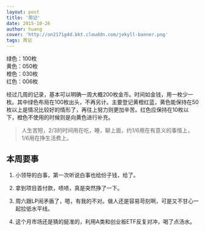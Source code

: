 ```yaml
---
layout: post
title: '周记'
date: 2015-10-26
author: huang
cover: 'http://on2171g4d.bkt.clouddn.com/jekyll-banner.png'
tags: 周记
---
```


绿色：100枚  
黄色：050枚  
橙色：030枚  
红色：006枚  

经过几周的记录，基本可以明确一周大概200枚金币。时间如金钱，用一枚少一枚。其中绿色布局在100枚出头，不再另计。主要登记黄橙红蓝，黄色能保持在50枚以上是情况比较好的情形了，再往上努力则更加辛苦。红色应保持在10枚以下，橙色不使用的时候则是向黄色进行补充。

> 人生苦短，2/3的时间用在吃，睡，聊上面，约1/6用在有意义的事情上，1/6用在挣生活费上。

本周要事
---------------

1. 小领导的白事，第一次听说白事也给份子钱，给了。

1. 拿到项目首付款，啧啧，真是突然挣了一下。

1. 周六跟LP闹矛盾了，嗯，有我的不对。做人还是容易苛刻啊，可是又不甘心一起拉低水平线。

1. 这个月市场还是猜的挺准的，利用A类和创业板ETF反复对冲，喝了点汤水。